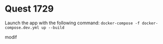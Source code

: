 # Quest 1729

Launch the app with the following command: `docker-compose -f docker-compose.dev.yml up --build`

modif
